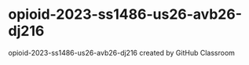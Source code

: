 # opioid-2023-ss1486-us26-avb26-dj216
opioid-2023-ss1486-us26-avb26-dj216 created by GitHub Classroom
